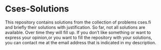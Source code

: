 # Cses-Solutions
This repository contains solutions from the collection of problems cses.fi and briefly their solutions with justification.
So far, not all solutions are available. Over time they will fill up.
If you don’t like something or want to express your opinion,or you want to fill the repository with your solutions, you can contact me at the email address that is indicated in my description.
